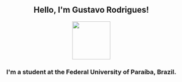 ## <div align="center">Hello, I'm Gustavo Rodrigues!</div>



<div align="center">
  <img src="https://github.com/user-attachments/assets/88ed768a-bad8-40a9-bd67-baf55e198661" width="100" />
</div>

### <div align="center">I'm a student at the Federal University of Paraíba, Brazil.</div>

<!---
gustavo-rdrgs/gustavo-rdrgs is a ✨ special ✨ repository because its `README.md` (this file) appears on your GitHub profile.
You can click the Preview link to take a look at your changes.
--->

